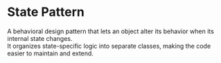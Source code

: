 # State Pattern

A behavioral design pattern that lets an object alter its behavior when its internal state changes.  
It organizes state-specific logic into separate classes, making the code easier to maintain and extend.